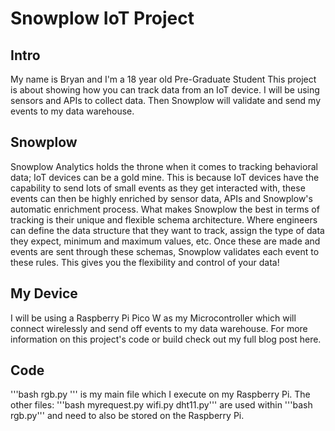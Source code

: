 # Snowplow IoT Project
## Intro
My name is Bryan and I'm a 18 year old Pre-Graduate Student 
This project is about showing how you can track data from an IoT device.
I will be using sensors and APIs to collect data. Then Snowplow will validate and send my events to my data warehouse. 

## Snowplow
Snowplow Analytics holds the throne when it comes to tracking behavioral data; IoT devices can be a gold mine. This is because IoT devices have the capability to send lots of small events as they get interacted with, these events can then be highly enriched by sensor data, APIs and Snowplow's automatic enrichment process.
What makes Snowplow the best in terms of tracking is their unique and flexible schema architecture. Where engineers can define the data structure that they want to track, assign the type of data they expect, minimum and maximum values, etc. Once these are made and events are sent through these schemas, Snowplow validates each event to these rules. This gives you the flexibility and control of your data!

## My Device
I will be using a Raspberry Pi Pico W as my Microcontroller which will connect wirelessly and send off events to my data warehouse. For more information on this project's code or build check out my full blog post here.

## Code
'''bash rgb.py ''' is my main file which I execute on my Raspberry Pi.
The other files: '''bash myrequest.py wifi.py dht11.py''' are used within '''bash rgb.py''' and need to also be stored on the Raspberry Pi.